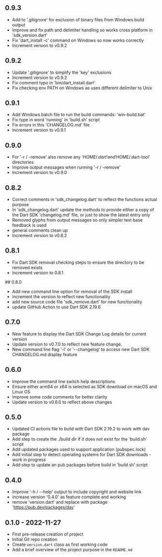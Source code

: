 ## 0.9.3
- Add to '.gitignore' for exclusion of binary files from Windows build output
- Improve and fix path and delimiter handling so works cross platform in 'sdk_version.dart'
- Fix 'dart_install -c' command on Windows so now works correctly
- Increment version to v0.9.2

## 0.9.2
- Update '.gitignore' to simplify the 'key' exclusions
- Increment version to v0.9.2
- Fix comment typo in 'bin/dart_install.dart'
- Fix checking env PATH on Windows as uses different delimiter to Unix

## 0.9.1
- Add Windows batch file to run the build commands: 'win-build.bat'
- Fix type in word 'running' in 'build.sh' script
- Fix errors in this 'CHANGELOG.md' file
- Increment version to v0.9.1

## 0.9.0
- For '-r / -remove' also remove any '$HOME/.dart' and '$HOME/.dart-tool' directories
- Improve output messages when running '-r / -remove'
- Increment version to v0.9.0

## 0.8.2
- Correct comments in 'sdk_changelog.dart' to reflect the functions actual purpose
- In 'sdk_changelog.dart' update the methods to provide either a copy of the Dart SDK 'changelog.md' file, or just to show the latest entry only
- Removed glyphs from output messages so only simpler text base feedback is used
- general comments clean up
- Increment version to v0.8.2

## 0.8.1
- Fix Dart SDK removal checking steps to ensure the directory to be removed exists
- Increment version to 0.8.1

## 0.8.0
- Add new command line option for removal of the SDK install
- increment the version to reflect new functionality
- add new source code file 'sdk_remove.dart' for new functionality
- update GitHub Action to use Dart SDK 2.19.6

## 0.7.0
- New feature to display the Dart SDK Change Log details for current version
- Update version to v0.7.0 to reflect new feature change.
- New command line flag '-l' or '--changelog' to access new Dart SDK CHANGELOG.md display feature

## 0.6.0
- Improve the command line switch help descriptions
- Ensure either arm64 or x64 is selected as SDK download on macOS and Linux OS
- Improve some code comments for better clarity
- Update version to v0.6.0 to reflect above changes

## 0.5.0
- Updated CI actions file to build with Dart SDK 2.19.2 to work with dav package
- Add step to create the ./build dir if it does not exist for the 'build.sh' script
- Add updated packages used to support application (pubspec.lock)
- Add initial step to detect operating systems for Dart SDK downloads - work in progress
- Add step to update an pub packages before build in 'build.sh' script

## 0.4.0
- Improve '-h / --help' output to include copyright and website link
- increase version '0.4.0' as feature complete and working
- remove 'version.dart' and replace with package 'https://pub.dev/packages/dav'

## 0.1.0 - 2022-11-27
* First pre-release creation of project
* Initial Git repo creation
* Create `version.dart` class as first working code
* Add a brief overview of the project purpose in the `README.md`